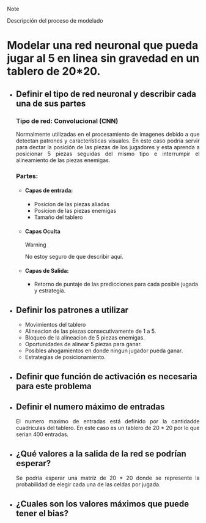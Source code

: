 >[!NOTE]
Descripción del proceso de modelado

# Modelar una red neuronal que pueda jugar al 5 en linea sin gravedad en un tablero de 20*20.

- ## Definir el tipo de red neuronal y describir cada una de sus partes
    ### Tipo de red: Convolucional (CNN)
    <div align="justify">
        Normalmente utilizadas en el procesamiento de imagenes debido a que detectan patrones y características visuales.
        En este caso podría servir para dectar la posición de las piezas de los jugadores y esta aprenda a posicionar 5 piezas seguidas del mismo tipo e interrumpir el alineamiento de las piezas enemigas.
    </div>

    ### Partes:
    - #### Capas de entrada:
        - Posicion de las piezas aliadas
        - Posicion de las piezas enemigas
        - Tamaño del tablero

    - #### Capas Oculta
        >[!WARNING]
        No estoy seguro de que describir aquí.
        
    - #### Capas de Salida:
        - Retorno de puntaje de las predicciones para cada posible jugada y estrategia.
        

 - ## Definir los patrones a utilizar
    - Movimientos del tablero
    - Alineacion de las piezas consecutivamente de 1 a 5.
    - Bloqueo de la alineacion de 5 piezas enemigas.
    - Oportunidades de alinear 5 piezas para ganar.
    - Posibles ahogamientos en donde ningun jugador pueda ganar.
    - Estrategias de posicionamiento.

- ## Definir que función de activación es necesaria para este problema

- ## Definir el numero máximo de entradas
    <div align="justify">
        El numero maximo de entradas está definido por la cantidadde cuadriculas del tablero. En este caso es un tablero de 20 * 20 por lo que serian 400 entradas.
    </div>
- ## ¿Qué valores a la salida de la red se podrían esperar?
    <div align="justify">
        Se podría esperar una matríz de 20 * 20 donde se represente la probabilidad de elegir cada una de las celdas por jugada.
    </div>
- ## ¿Cuales son los valores máximos que puede tener el bias?
